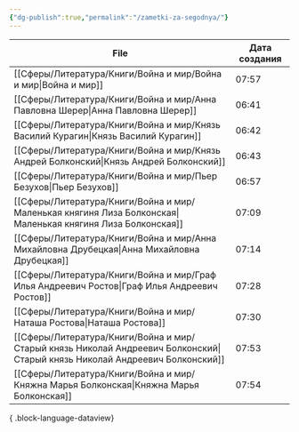 ```yaml
---
{"dg-publish":true,"permalink":"/zametki-za-segodnya/"}
---
```


| File                                                                                                                           | Дата создания |
| ------------------------------------------------------------------------------------------------------------------------------ | ------------- |
| [[Сферы/Литература/Книги/Война и мир/Война и мир\|Война и мир]]                                                             | 07:57         |
| [[Сферы/Литература/Книги/Война и мир/Анна Павловна Шерер\|Анна Павловна Шерер]]                                             | 06:41         |
| [[Сферы/Литература/Книги/Война и мир/Князь Василий Курагин\|Князь Василий Курагин]]                                         | 06:42         |
| [[Сферы/Литература/Книги/Война и мир/Князь Андрей Болконский\|Князь Андрей Болконский]]                                     | 06:43         |
| [[Сферы/Литература/Книги/Война и мир/Пьер Безухов\|Пьер Безухов]]                                                           | 06:57         |
| [[Сферы/Литература/Книги/Война и мир/Маленькая княгиня Лиза Болконская\|Маленькая княгиня Лиза Болконская]]                 | 07:09         |
| [[Сферы/Литература/Книги/Война и мир/Анна Михайловна Друбецкая\|Анна Михайловна Друбецкая]]                                 | 07:14         |
| [[Сферы/Литература/Книги/Война и мир/Граф Илья Андреевич Ростов\|Граф Илья Андреевич Ростов]]                               | 07:28         |
| [[Сферы/Литература/Книги/Война и мир/Наташа Ростова\|Наташа Ростова]]                                                       | 07:30         |
| [[Сферы/Литература/Книги/Война и мир/Старый князь Николай Андреевич Болконский\|Старый князь Николай Андреевич Болконский]] | 07:53         |
| [[Сферы/Литература/Книги/Война и мир/Княжна Марья Болконская\|Княжна Марья Болконская]]                                     | 07:54         |

{ .block-language-dataview}


